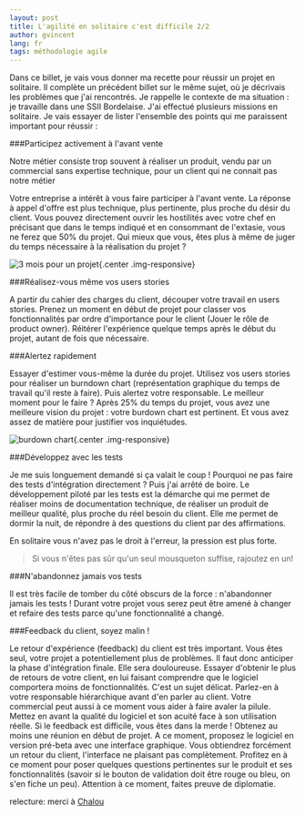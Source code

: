 ```yaml
---
layout: post
title: L'agilité en solitaire c'est difficile 2/2
author: gvincent
lang: fr
tags: méthodologie agile
---
```


Dans ce billet, je vais vous donner ma recette pour réussir un projet en solitaire. Il complète un précédent billet sur le même sujet, où je décrivais les problèmes que j'ai rencontrés. Je rappelle le contexte de ma situation : je travaille dans une SSII Bordelaise. J'ai effectué plusieurs missions en solitaire. Je vais essayer de lister l'ensemble des points qui me paraissent important pour réussir :

<!--more-->

###Participez activement à l'avant vente

Notre métier consiste trop souvent à réaliser un produit, vendu par un commercial sans expertise technique, pour un client qui ne connait pas notre métier

Votre entreprise a intérêt à vous faire participer à l'avant vente. La réponse à appel d'offre est plus technique, plus pertinente, plus proche du désir du client. Vous pouvez directement ouvrir les hostilités avec votre chef en précisant que dans le temps indiqué et en consommant de l'extasie, vous ne ferez que 50% du projet. Qui mieux que vous, êtes plus à même de juger du temps nécessaire à la réalisation du projet ?


![3 mois pour un projet](https://lh4.googleusercontent.com/-H-6McKQrcXA/Trw4L1l8aLI/AAAAAAAABcI/cHAZIvRYows/s800/3mois-300x191.png){.center .img-responsive}

###Réalisez-vous même vos users stories

A partir du cahier des charges du client, découper votre travail en users stories. Prenez un moment en début de projet pour classer vos fonctionnalités par ordre d'importance pour le client (Jouer le rôle de product owner). Réitérer l'expérience quelque temps après le début du projet, autant de fois que nécessaire.

###Alertez rapidement

Essayer d'estimer vous-même la durée du projet. Utilisez vos users stories pour réaliser un burndown chart (représentation graphique du temps de travail qu'il reste à faire). Puis alertez votre responsable. Le meilleur moment pour le faire ? Après 25% du temps du projet, vous avez une meilleure vision du projet : votre burdown chart est pertinent. Et vous avez assez de matière pour justifier vos inquiétudes.

![burdown chart](https://lh6.googleusercontent.com/-zoYrxlljxW0/Trw4MiZHAyI/AAAAAAAABcY/Jl1D_3KX-FY/s800/burndown-300x218.jpg){.center .img-responsive}

###Développez avec les tests

Je me suis longuement demandé si ça valait le coup ! Pourquoi ne pas faire des tests d'intégration directement ? Puis j'ai arrêté de boire. Le développement piloté par les tests est la démarche qui me permet de réaliser moins de documentation technique, de réaliser un produit de meilleur qualité, plus proche du réel besoin du client. Elle me permet de dormir la nuit, de répondre à des questions du client par des affirmations.

En solitaire vous n'avez pas le droit à l'erreur, la pression est plus forte.

> Si vous n'êtes pas sûr qu'un seul mousqueton suffise, rajoutez en un!

###N'abandonnez jamais vos tests

Il est très facile de tomber du côté obscurs de la force : n'abandonner jamais les tests ! Durant votre projet vous serez peut être amené à changer et refaire des tests parce qu'une fonctionnalité a changé.

###Feedback du client, soyez malin !

Le retour d'expérience (feedback) du client est très important. Vous êtes seul, votre projet a potentiellement plus de problèmes. Il faut donc anticiper la phase d'intégration finale. Elle sera douloureuse. Essayer d'obtenir le plus de retours de votre client, en lui faisant comprendre que le logiciel comportera moins de fonctionnalités. C'est un sujet délicat. Parlez-en à votre responsable hiérarchique avant d'en parler au client. Votre commercial peut aussi à ce moment vous aider à faire avaler la pilule. Mettez en avant la qualité du logiciel et son acuité face à son utilisation réelle.
Si le feedback est difficile, vous êtes dans la merde ! Obtenez au moins une réunion en début de projet. A ce moment, proposez le logiciel en version pré-beta avec une interface graphique. Vous obtiendrez forcément un retour du client, l'interface ne plaisant pas complètement. Profitez en à ce moment pour poser quelques questions pertinentes sur le produit et ses fonctionnalités (savoir si le bouton de validation doit être rouge ou bleu, on s'en fiche un peu). Attention à ce moment, faites preuve de diplomatie.

relecture: merci à <a href="https://plus.google.com/110030684183743605276/posts">Chalou</a>
